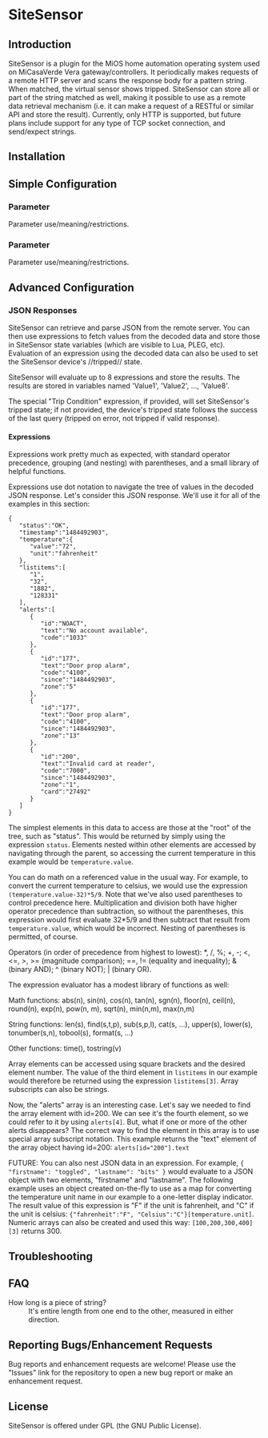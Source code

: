 SiteSensor
=============

## Introduction ##

SiteSensor is a plugin for the MiOS home automation operating system used on MiCasaVerde Vera gateway/controllers.
It periodically makes requests of a remote HTTP server and scans the response body for a pattern string. When matched,
the virtual sensor shows tripped. SiteSensor can store all or part of the string matched as well, making it possible
to use as a remote data retrieval mechanism (i.e. it can make a request of a RESTful or similar API and store the
result).
Currently, only HTTP is supported, but future plans include support for any type of
TCP socket connection, and send/expect strings.

## Installation ##

## Simple Configuration ##

### Parameter ###

Parameter use/meaning/restrictions.

### Parameter ###

Parameter use/meaning/restrictions.

## Advanced Configuration ##

### JSON Responses ###

SiteSensor can retrieve and parse JSON from the remote server. You can then use expressions to fetch values from the
decoded data and store those in SiteSensor state variables (which are visible to Lua, PLEG, etc). Evaluation of an
expression using the decoded data can also be used to set the SiteSensor device's //tripped// state.

SiteSensor will evaluate up to 8 expressions and store the results. The results are stored in variables named 'Value1',
'Value2', ..., 'Value8'. 

The special "Trip Condition" expression, if provided, will set SiteSensor's tripped state; if 
not provided, the device's tripped state follows the success of the last query (tripped on error, not tripped if valid
response). 

#### Expressions ####

Expressions work pretty much as expected, with standard operator precedence, grouping (and nesting) with parentheses, 
and a small library of helpful functions. 

Expressions use dot notation to navigate the tree of values in the decoded
JSON response. Let's consider this JSON response. We'll use it for all of the examples in this section:

```
{  
   "status":"OK",
   "timestamp":"1484492903",
   "temperature":{  
      "value":"72",
      "unit":"fahrenheit"
   },
   "listitems":[  
      "1",
      "32",
      "1882",
      "128331"
   ],
   "alerts":[  
      {  
         "id":"NOACT",
         "text":"No account available",
         "code":"1033"
      },
      {  
         "id":"177",
         "text":"Door prop alarm",
         "code":"4100",
         "since":"1484492903",
         "zone":"5"
      },
      {  
         "id":"177",
         "text":"Door prop alarm",
         "code":"4100",
         "since":"1484492903",
         "zone":"13"
      },
      {  
         "id":"200",
         "text":"Invalid card at reader",
         "code":"7000",
         "since":"1484492903",
         "zone":"1",
         "card":"27492"
      }
   ]
}
```

The simplest elements in this data to access are those at the "root" of the tree, such as "status". This would be returned by simply
using the expression `status`. Elements nested within other elements are accessed by navigating through the parent, so accessing
the current temperature in this example would be `temperature.value`.

You can do math on a referenced value in the usual way. For example, to convert the current temperature to celsius, we would
use the expression `(temperature.value-32)*5/9`. Note that we've also used parentheses to control precedence here. Multiplication
and division both have higher operator precedence than subtraction, so without the parentheses, this expression would first evaluate
32*5/9 and then subtract that result from `temperature.value`, which would be incorrect. Nesting of parentheses is permitted, of course.

Operators (in order of precedence from highest to lowest): *, /, %; +, -; <, <=, >, >= (magnitude comparison); ==, != (equality and inequality); & (binary AND); ^ (binary NOT); | (binary OR).

The expression evaluator has a modest library of functions as well:

Math functions: abs(n), sin(n), cos(n), tan(n), sgn(n), floor(n), ceil(n), round(n), exp(n), pow(n, m), sqrt(n), min(n,m), max(n,m)

String functions: len(s), find(s,t,p), sub(s,p,l), cat(s, ...), upper(s), lower(s), tonumber(s,n), tobool(s), format(s, ...)

Other functions: time(), tostring(v)

Array elements can be accessed using square brackets and the desired element number. The value of the third element in `listitems` 
in our example would therefore be returned using the expression `listitems[3]`. Array subscripts can also be strings.

Now, the "alerts" array is an interesting case. Let's say we needed to find the array element with id=200. We can see it's
the fourth element, so we could refer to it by using `alerts[4]`. But, what if one or more of the other alerts disappears? The correct way
to find the element in this array is to use special array subscript notation. This example returns the "text" element of the array object
having id=200: `alerts[id="200"].text`

FUTURE: You can also nest JSON data in an expression. For example, `{ "firstname": "toggled", "lastname": "bits" }` would evaluate to a JSON
object with two elements, "firstname" and "lastname". The following example uses an object created on-the-fly to use as a map for converting
the temperature unit name in our example to a one-letter display indicator. The result value of this expression is "F" if the unit is fahrenheit,
and "C" if the unit is celsius: `{"fahrenheit":"F", "Celsius":"C"}[temperature.unit]`. Numeric arrays can also be created and used this way: 
`[100,200,300,400][3]` returns 300.

## Troubleshooting ##

## FAQ ##

<dl>
    <dt>How long is a piece of string?</dt>
    <dd>It's entire length from one end to the other, measured in either direction.</dd>
</dl>        

## Reporting Bugs/Enhancement Requests ##

Bug reports and enhancement requests are welcome! Please use the "Issues" link for the repository to open a new bug report or make an enhancement request.

## License ##

SiteSensor is offered under GPL (the GNU Public License).
